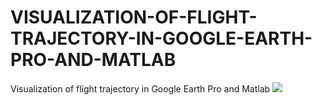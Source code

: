 # VISUALIZATION-OF-FLIGHT-TRAJECTORY-IN-GOOGLE-EARTH-PRO-AND-MATLAB
Visualization of flight trajectory in Google Earth Pro and Matlab 
![](images/colored_by_altitude.jpg)
